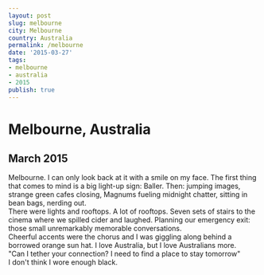 ```yaml
---
layout: post
slug: melbourne
city: Melbourne
country: Australia
permalink: /melbourne
date: '2015-03-27'
tags:
- melbourne
- australia
- 2015
publish: true
---
```


<!-- <div class="img-area-1">
  <img class="top" src="../img/melbourne/top.jpg" alt="">
  <img class="bottom" src="../img/melbourne/baller.jpg" alt="">
</div>

<div class="img-area-2">
  <img class="top" src="../img/melbourne/top.jpg" alt="">
  <img class="bottom" src="../img/melbourne/baller.jpg" alt="">
</div>
 -->
<div class="side-one">
  <h1 class="city">Melbourne, Australia</h1>
  <h2 class="date">March 2015</h2>
  <p class="poem">
  Melbourne. I can only look back at it with a smile on my face. The first thing that comes to mind is a big light-up sign: Baller. Then: jumping images, strange green cafes closing, Magnums fueling midnight chatter, sitting in bean bags, nerding out.
  <br>
  There were lights and rooftops. A lot of rooftops. Seven sets of stairs to the cinema where we spilled cider and laughed. Planning our emergency exit: those small unremarkably memorable conversations.
  <br>
  Cheerful accents were the chorus and I was giggling along behind a borrowed orange sun hat. I love Australia, but I love Australians more.
  <br>
  <span>"Can I tether your connection? I need to find a place to stay tomorrow"</span>
  <br>
  I don't think I wore enough black.
  </p>
</div>
<div class="side-two"></div>